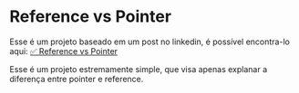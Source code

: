 
# Reference vs Pointer

Esse é um projeto baseado em um post no linkedin, é possível encontra-lo aqui: [✅ Reference vs Pointer]()

Esse é um projeto estremamente simple, que visa apenas explanar a diferença entre pointer e reference.